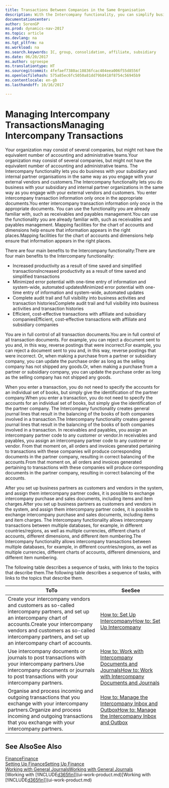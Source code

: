```yaml
---
title: Transactions Between Companies in the Same Organisation
description: With the Intercompany functionality, you can simplify business processes and transactions between companies within the same organisation.
documentationcenter: 
author: SorenGP
ms.prod: dynamics-nav-2017
ms.topic: article
ms.devlang: na
ms.tgt_pltfrm: na
ms.workload: na
ms.search.keywords: IC, group, consolidation, affiliate, subsidiary
ms.date: 06/20/2017
ms.author: sgroespe
ms.translationtype: HT
ms.sourcegitcommit: 4fefaef7380ac10836fcac404eea006f55d8556f
ms.openlocfilehash: 575a85ec6fc5050a81dd79b8418f8754c56945b9
ms.contentlocale: en-gb
ms.lasthandoff: 10/16/2017

---
```

# <a name="managing-intercompany-transactions"></a><span data-ttu-id="05599-103">Managing Intercompany Transactions</span><span class="sxs-lookup"><span data-stu-id="05599-103">Managing Intercompany Transactions</span></span>
<span data-ttu-id="05599-104">Your organization may consist of several companies, but might not have the equivalent number of accounting and administrative teams.</span><span class="sxs-lookup"><span data-stu-id="05599-104">Your organization may consist of several companies, but might not have the equivalent number of accounting and administrative teams.</span></span> <span data-ttu-id="05599-105">The Intercompany functionality lets you do business with your subsidiary and internal partner organisations in the same way as you engage with your external vendors and customers.</span><span class="sxs-lookup"><span data-stu-id="05599-105">The Intercompany functionality lets you do business with your subsidiary and internal partner organizations in the same way as you engage with your external vendors and customers.</span></span> <span data-ttu-id="05599-106">You enter intercompany transaction information only once in the appropriate documents.</span><span class="sxs-lookup"><span data-stu-id="05599-106">You enter intercompany transaction information only once in the appropriate documents.</span></span> <span data-ttu-id="05599-107">You can use the functionality you are already familiar with, such as receivables and payables management.</span><span class="sxs-lookup"><span data-stu-id="05599-107">You can use the functionality you are already familiar with, such as receivables and payables management.</span></span> <span data-ttu-id="05599-108">Mapping facilities for the chart of accounts and dimensions help ensure that information appears in the right places.</span><span class="sxs-lookup"><span data-stu-id="05599-108">Mapping facilities for the chart of accounts and dimensions help ensure that information appears in the right places.</span></span>  

<span data-ttu-id="05599-109">There are four main benefits to the Intercompany functionality:</span><span class="sxs-lookup"><span data-stu-id="05599-109">There are four main benefits to the Intercompany functionality:</span></span>  

- <span data-ttu-id="05599-110">Increased productivity as a result of time saved and simplified transactions</span><span class="sxs-lookup"><span data-stu-id="05599-110">Increased productivity as a result of time saved and simplified transactions</span></span>  
- <span data-ttu-id="05599-111">Minimized error potential with one-time entry of information and system-wide, automated updates</span><span class="sxs-lookup"><span data-stu-id="05599-111">Minimized error potential with one-time entry of information and system-wide, automated updates</span></span>  
- <span data-ttu-id="05599-112">Complete audit trail and full visibility into business activities and transaction histories</span><span class="sxs-lookup"><span data-stu-id="05599-112">Complete audit trail and full visibility into business activities and transaction histories</span></span>  
- <span data-ttu-id="05599-113">Efficient, cost-effective transactions with affiliate and subsidiary companies</span><span class="sxs-lookup"><span data-stu-id="05599-113">Efficient, cost-effective transactions with affiliate and subsidiary companies</span></span>  

<span data-ttu-id="05599-114">You are in full control of all transaction documents.</span><span class="sxs-lookup"><span data-stu-id="05599-114">You are in full control of all transaction documents.</span></span> <span data-ttu-id="05599-115">For example, you can reject a document sent to you and, in this way, reverse postings that were incorrect.</span><span class="sxs-lookup"><span data-stu-id="05599-115">For example, you can reject a document sent to you and, in this way, reverse postings that were incorrect.</span></span> <span data-ttu-id="05599-116">Or, when making a purchase from a partner or subsidiary company, you can update the purchase order as long as the selling company has not shipped any goods.</span><span class="sxs-lookup"><span data-stu-id="05599-116">Or, when making a purchase from a partner or subsidiary company, you can update the purchase order as long as the selling company has not shipped any goods.</span></span>  

<span data-ttu-id="05599-117">When you enter a transaction, you do not need to specify the accounts for an individual set of books, but simply give the identification of the partner company.</span><span class="sxs-lookup"><span data-stu-id="05599-117">When you enter a transaction, you do not need to specify the accounts for an individual set of books, but simply give the identification of the partner company.</span></span> <span data-ttu-id="05599-118">The Intercompany functionality creates general journal lines that result in the balancing of the books of both companies involved in a transaction.</span><span class="sxs-lookup"><span data-stu-id="05599-118">The Intercompany functionality creates general journal lines that result in the balancing of the books of both companies involved in a transaction.</span></span> <span data-ttu-id="05599-119">In receivables and payables, you assign an intercompany partner code to any customer or vendor.</span><span class="sxs-lookup"><span data-stu-id="05599-119">In receivables and payables, you assign an intercompany partner code to any customer or vendor.</span></span> <span data-ttu-id="05599-120">From that moment on, all orders and invoices generated pertaining to transactions with these companies will produce corresponding documents in the partner company, resulting in correct balancing of the accounts.</span><span class="sxs-lookup"><span data-stu-id="05599-120">From that moment on, all orders and invoices generated pertaining to transactions with these companies will produce corresponding documents in the partner company, resulting in correct balancing of the accounts.</span></span>  

 <span data-ttu-id="05599-121">After you set up business partners as customers and vendors in the system, and assign them intercompany partner codes, it is possible to exchange intercompany purchase and sales documents, including items and item charges.</span><span class="sxs-lookup"><span data-stu-id="05599-121">After you set up business partners as customers and vendors in the system, and assign them intercompany partner codes, it is possible to exchange intercompany purchase and sales documents, including items and item charges.</span></span> <span data-ttu-id="05599-122">The Intercompany functionality allows intercompany transactions between multiple databases, for example, in different countries/regions, as well as multiple currencies, different charts of accounts, different dimensions, and different item numbering.</span><span class="sxs-lookup"><span data-stu-id="05599-122">The Intercompany functionality allows intercompany transactions between multiple databases, for example, in different countries/regions, as well as multiple currencies, different charts of accounts, different dimensions, and different item numbering.</span></span>  

<span data-ttu-id="05599-123">The following table describes a sequence of tasks, with links to the topics that describe them.</span><span class="sxs-lookup"><span data-stu-id="05599-123">The following table describes a sequence of tasks, with links to the topics that describe them.</span></span>

 |<span data-ttu-id="05599-124">To</span><span class="sxs-lookup"><span data-stu-id="05599-124">To</span></span> |<span data-ttu-id="05599-125">See</span><span class="sxs-lookup"><span data-stu-id="05599-125">See</span></span>|
 |---|---|
 |<span data-ttu-id="05599-126">Create your intercompany vendors and customers as so-called intercompany partners, and set up an intercompany chart of accounts.</span><span class="sxs-lookup"><span data-stu-id="05599-126">Create your intercompany vendors and customers as so-called intercompany partners, and set up an intercompany chart of accounts.</span></span>|[<span data-ttu-id="05599-127">How to: Set Up Intercompany</span><span class="sxs-lookup"><span data-stu-id="05599-127">How to: Set Up Intercompany</span></span>](intercompany-how-setup.md)|
 |<span data-ttu-id="05599-128">Use intercompany documents or journals to post transactions with your intercompany partners.</span><span class="sxs-lookup"><span data-stu-id="05599-128">Use intercompany documents or journals to post transactions with your intercompany partners.</span></span>|[<span data-ttu-id="05599-129">How to: Work with Intercompany Documents and Journals</span><span class="sxs-lookup"><span data-stu-id="05599-129">How to: Work with Intercompany Documents and Journals</span></span>](intercompany-how-work-documents-journals.md)|
 |<span data-ttu-id="05599-130">Organise and process incoming and outgoing transactions that you exchange with your intercompany partners.</span><span class="sxs-lookup"><span data-stu-id="05599-130">Organize and process incoming and outgoing transactions that you exchange with your intercompany partners.</span></span>|[<span data-ttu-id="05599-131">How to: Manage the Intercompany Inbox and Outbox</span><span class="sxs-lookup"><span data-stu-id="05599-131">How to: Manage the Intercompany Inbox and Outbox</span></span>](intercompany-how-manage-intercompany-inbox.md)|

## <a name="see-also"></a><span data-ttu-id="05599-132">See Also</span><span class="sxs-lookup"><span data-stu-id="05599-132">See Also</span></span>
[<span data-ttu-id="05599-133">Finance</span><span class="sxs-lookup"><span data-stu-id="05599-133">Finance</span></span>](finance.md)  
[<span data-ttu-id="05599-134">Setting Up Finance</span><span class="sxs-lookup"><span data-stu-id="05599-134">Setting Up Finance</span></span>](finance-setup-finance.md)  
[<span data-ttu-id="05599-135">Working with General Journals</span><span class="sxs-lookup"><span data-stu-id="05599-135">Working with General Journals</span></span>](ui-work-general-journals.md)  
<span data-ttu-id="05599-136">[Working with [!INCLUDE[d365fin](includes/d365fin_md.md)]](ui-work-product.md)</span><span class="sxs-lookup"><span data-stu-id="05599-136">[Working with [!INCLUDE[d365fin](includes/d365fin_md.md)]](ui-work-product.md)</span></span>

